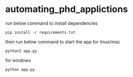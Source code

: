 # automating_phd_applictions

run below command to install dependencies
```
pip install -r requirements.txt
```
then run below command to start the app
for linux/mac
```
python3 app.py
```
for windows
```
python app.py
```

